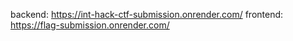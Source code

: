 backend: https://int-hack-ctf-submission.onrender.com/
frontend: https://flag-submission.onrender.com/
